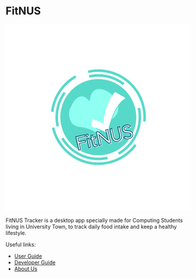 # FitNUS

![logo](logo.png)

FitNUS Tracker is a desktop app specially made for Computing Students
living in University Town, to track daily food intake and keep a healthy lifestyle.


Useful links:
* [User Guide](UserGuide.md)
* [Developer Guide](DeveloperGuide.md)
* [About Us](AboutUs.md)
